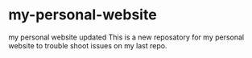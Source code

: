 # my-personal-website
my personal website updated
This is a new reposatory for my personal website to trouble shoot issues on my last repo.
